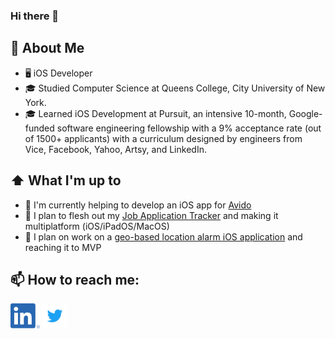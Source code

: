 ### Hi there 👋

<!--
**Jack-Wong-dev/Jack-Wong-dev** is a ✨ _special_ ✨ repository because its `README.md` (this file) appears on your GitHub profile.

Here are some ideas to get you started:

- 🔭 I’m currently working on ...
- 🌱 I’m currently learning ...
- 👯 I’m looking to collaborate on ...
- 🤔 I’m looking for help with ...
- 💬 Ask me about ...
- 📫 How to reach me: ...
- 😄 Pronouns: ...
- ⚡ Fun fact: ...
-->

## :book: About Me
- 🖥 iOS Developer 
- 🎓 Studied Computer Science at Queens College, City University of New York.
- 🎓 Learned iOS Development at Pursuit, an intensive 10-month, Google-funded software engineering fellowship with a 9% acceptance rate (out of 1500+ applicants) with a curriculum designed by engineers from Vice, Facebook, Yahoo, Artsy, and LinkedIn.

## ⬆ What I'm up to
- 🔨  I'm currently helping to develop an iOS app for [Avido](https://myavido.com/)
- 🎯  I plan to flesh out my [Job Application Tracker](https://github.com/Jack-Wong-dev/JobAppTracker) and making it multiplatform (iOS/iPadOS/MacOS)
- 🎯  I plan on work on a [geo-based location alarm iOS application](https://github.com/Jack-Wong-dev/LocationAlarm) and reaching it to MVP 

## 📫 How to reach me:
[<img src="https://raw.githubusercontent.com/Jack-Wong-dev/Jack-Wong-dev/main/assets/linkedin.png" height="40em" align="center" alt="Jack-Wong-dev on LinkedIn" title="Jack-Wong-dev on LinkedIn"/>](https://linkedin.com/in/Jack-Wong-dev)
[<img src="https://raw.githubusercontent.com/Jack-Wong-dev/Jack-Wong-dev/main/assets/twitter.svg" height="40em" align="center" alt="Jack-Wong-dev on Twitter" title="Jack-Wong-dev on twitter"/>](https://twitter.com/asianjacket)
